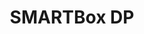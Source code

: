 ---
title: SMARTBox DP
layout: bundle
image: '/guides/images/devices/device-list/smartbox-dp.jpg'
---